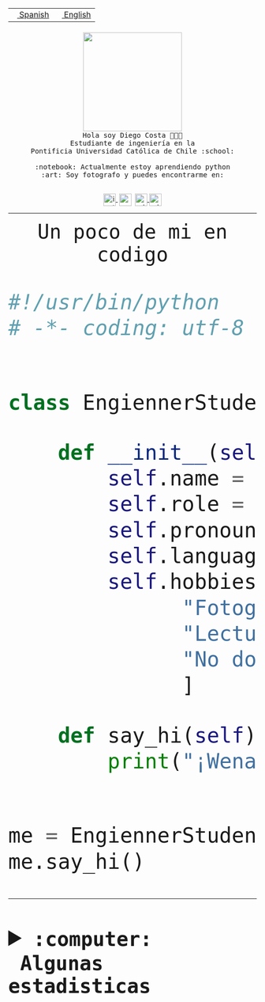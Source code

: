 <table border="0"  align="right">
 <tr><td><a href="README.md"><img src="https://upload.wikimedia.org/wikipedia/commons/thumb/8/89/Bandera_de_Espa%C3%B1a.svg/1200px-Bandera_de_Espa%C3%B1a.svg.png" height="10"> Spanish</a></td>
 <td><a href="README.en.md"><img src="https://upload.wikimedia.org/wikipedia/commons/a/a4/Flag_of_the_United_States.svg" height="10"> English</a></td></tr>
</table><br><br><br>


<p align="center">
  <img src="https://github.com/diegocostares/diegocostares/blob/main/Images/aaa2.gif?raw=true" height="200px" weight="200px">
  <br><samp>
    Hola soy Diego Costa 👨🏻‍💻<br>
    Estudiante de ingeniería en la <br>
    Pontificia Universidad Católica de Chile :school:<br>
  <br>
    :notebook: Actualmente estoy aprendiendo python <br>
    :art: Soy fotografo y puedes encontrarme en: <br>
  <br></samp>
  
</p>

<p align="center">
   <a href="https://instagram.com/diegocosta_no" target="blank">
    <img 
    align="center" src="https://cdn.jsdelivr.net/npm/simple-icons@3.0.1/icons/instagram.svg" alt="instagram" height="25px" width="25px" />
  </a>
  <a style="border: 3px solid; color: white;"href="https://t.me/diegocosta_no" target="blank">
  <img
  align="center" alt="Telegram" width="25px" src="https://icons-for-free.com/iconfiles/png/512/Telegram-1324888767380505522.png" />
</a>
<a href="https://api.whatsapp.com/send?phone=56971897835&text=Hola!" target="blank">
  <img
  align="center" alt="wtsp" width="25px" src="https://img.icons8.com/pastel-glyph/2x/whatsapp--v2.png" />
</a>
<a href="https://www.linkedin.com/in/diego-costa-786249213/" target="blank">
  <img
  align="center" alt="wtsp" width="25px" src="https://img.icons8.com/metro/452/linkedin.png" />
</a>

  </a>
</p>

---


<p align="center"><font size="25"><samp>Un poco de mi en codigo</samp></front></p>


```python
#!/usr/bin/python
# -*- coding: utf-8 -*-


class EngiennerStudent:

    def __init__(self):
        self.name = "Diego Costa"
        self.role = "Estudiante"
        self.pronouns = "he/him"
        self.language_spoken = ["es_CL", "en_US"]
        self.hobbies = [
              "Fotografia",
              "Lectura",
              "No dormir",
              ]

    def say_hi(self):
        print("¡Wena mundo!")


me = EngiennerStudent()
me.say_hi()
```
---
<details>
  <summary><b><samp>:computer: &nbsp;Algunas estadisticas</samp></b></summary>
  <br/></p>

<!--START_SECTION:waka-->
![Code Time](http://img.shields.io/badge/Code%20Time-793%20hrs%207%20mins-blue)

**Soy nocturno 🦉** 

```text
🌞 Mañana                 9 commits           ░░░░░░░░░░░░░░░░░░░░░░░░░   00.40 % 
🌆 Día                    687 commits         ████████░░░░░░░░░░░░░░░░░   30.82 % 
🌃 Tarde                  960 commits         ███████████░░░░░░░░░░░░░░   43.07 % 
🌙 Noche                  573 commits         ██████░░░░░░░░░░░░░░░░░░░   25.71 % 
```
📅 **Soy más productivo los Martes** 

```text
Lunes                    343 commits         ████░░░░░░░░░░░░░░░░░░░░░   15.39 % 
Martes                   450 commits         █████░░░░░░░░░░░░░░░░░░░░   20.19 % 
Miércoles                301 commits         ███░░░░░░░░░░░░░░░░░░░░░░   13.50 % 
Jueves                   278 commits         ███░░░░░░░░░░░░░░░░░░░░░░   12.47 % 
Viernes                  366 commits         ████░░░░░░░░░░░░░░░░░░░░░   16.42 % 
Sábado                   204 commits         ██░░░░░░░░░░░░░░░░░░░░░░░   09.15 % 
Domingo                  287 commits         ███░░░░░░░░░░░░░░░░░░░░░░   12.88 % 
```


📊 **Esta semana me dediqué a** 

```text
🐱‍💻 Proyectos: 
proyecto-grupo-07-main   1 hr 54 mins        ██████████░░░░░░░░░░░░░░░   40.92 % 
Arqui-31                 1 hr 28 mins        ████████░░░░░░░░░░░░░░░░░   31.80 % 
2023-1-S4-Grupo2-Backend 46 mins             ████░░░░░░░░░░░░░░░░░░░░░   16.79 % 
latex-templates          22 mins             ██░░░░░░░░░░░░░░░░░░░░░░░   08.18 % 
TempLex                  2 mins              ░░░░░░░░░░░░░░░░░░░░░░░░░   01.06 % 
```


 Last Updated on 17/04/2023 04:23:29 UTC
<!--END_SECTION:waka-->
  
  

<p align="center"> <img src="https://github-readme-stats.vercel.app/api?username=diegocostares&show_icons=true&theme=ayu-mirage" alt="abhisheknaiidu" /></p>
 
</details>
